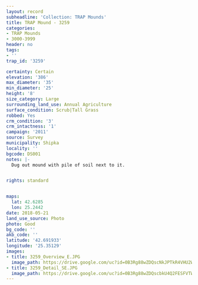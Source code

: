 ```yaml
---
layout: record
subheadline: 'Collection: TRAP Mounds'
title: TRAP Mound - 3259
categories:
- TRAP Mounds
- 3000-3999
header: no
tags:
- ''
trap_id: '3259'

certainty: Certain
elevation: '386'
max_diameter: '35'
min_diameter: '25'
height: '8'
size_category: Large
surrounding_land_use: Annual Agriculture
surface_condition: Scrub|Tall Grass
robbed: Yes
crm_condition: '3'
crm_intactness: '1'
campaign: '2011'
source: Survey
municipality: Shipka
locality: ''
bgcode: DS001
notes: |-
  Dug out mound with pile of soil next to it.


rights: standard


maps:
  lat: 42.6285
  lon: 25.2442
date: 2018-05-21
land_use_source: Photo
photo: Good
bg_code: ''
akb_code: ''
latitude: '42.691933'
longitude: '25.35129'
images:
- title: 3259_Overview_E.JPG
  image_path: https://drive.google.com/uc?id=0B3Rg88wZDQscNkJPTkR4VHU2WEE
- title: 3259_Detail_SE.JPG
  image_path: https://drive.google.com/uc?id=0B3Rg88wZDQscbkU4Q2FESFVTWm8
---
```


